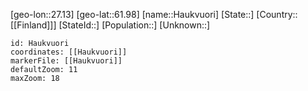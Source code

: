﻿---
location: [61.98,27.13]
mapzoom: [7,12] 
mapmarker: city 
type: City
tags:
- geo/City


SpocWebEntityId: 30811
isDeleted: false
confidential: public

---
[geo-lon::27.13]
[geo-lat::61.98]
[name::Haukvuori]
[State::]
[Country::[[Finland]]]
[StateId::]
[Population::]
[Unknown::]


```leaflet
id: Haukvuori
coordinates: [[Haukvuori]]
markerFile: [[Haukvuori]]
defaultZoom: 11 
maxZoom: 18
```
